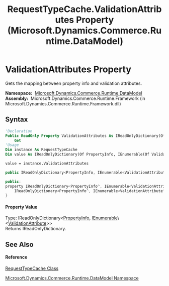 ﻿---
title: RequestTypeCache.ValidationAttributes Property  (Microsoft.Dynamics.Commerce.Runtime.DataModel)
TOCTitle: ValidationAttributes Property
ms:assetid: P:Microsoft.Dynamics.Commerce.Runtime.DataModel.RequestTypeCache.ValidationAttributes
ms:mtpsurl: https://technet.microsoft.com/en-us/library/microsoft.dynamics.commerce.runtime.datamodel.requesttypecache.validationattributes(v=AX.60)
ms:contentKeyID: 65318977
ms.date: 05/18/2015
mtps_version: v=AX.60
f1_keywords:
- Microsoft.Dynamics.Commerce.Runtime.DataModel.RequestTypeCache.ValidationAttributes
dev_langs:
- CSharp
- C++
- VB
---

# ValidationAttributes Property

Gets the mapping between property info and validation attributes.

**Namespace:**  [Microsoft.Dynamics.Commerce.Runtime.DataModel](microsoft-dynamics-commerce-runtime-datamodel-namespace.md)  
**Assembly:**  Microsoft.Dynamics.Commerce.Runtime.Framework (in Microsoft.Dynamics.Commerce.Runtime.Framework.dll)

## Syntax

``` vb
'Declaration
Public ReadOnly Property ValidationAttributes As IReadOnlyDictionary(Of PropertyInfo, IEnumerable(Of ValidationAttribute))
    Get
'Usage
Dim instance As RequestTypeCache
Dim value As IReadOnlyDictionary(Of PropertyInfo, IEnumerable(Of ValidationAttribute))

value = instance.ValidationAttributes
```

``` csharp
public IReadOnlyDictionary<PropertyInfo, IEnumerable<ValidationAttribute>> ValidationAttributes { get; }
```

``` c++
public:
property IReadOnlyDictionary<PropertyInfo^, IEnumerable<ValidationAttribute^>^>^ ValidationAttributes {
    IReadOnlyDictionary<PropertyInfo^, IEnumerable<ValidationAttribute^>^>^ get ();
}
```

#### Property Value

Type: IReadOnlyDictionary\<[PropertyInfo](https://technet.microsoft.com/en-us/library/8z852kf5\(v=ax.60\)), [IEnumerable](https://technet.microsoft.com/en-us/library/9eekhta0\(v=ax.60\))\<[ValidationAttribute](validationattribute-class-microsoft-dynamics-commerce-runtime-componentmodel-dataannotations.md)\>\>  
Returns IReadOnlyDictionary.  

## See Also

#### Reference

[RequestTypeCache Class](requesttypecache-class-microsoft-dynamics-commerce-runtime-datamodel.md)

[Microsoft.Dynamics.Commerce.Runtime.DataModel Namespace](microsoft-dynamics-commerce-runtime-datamodel-namespace.md)

